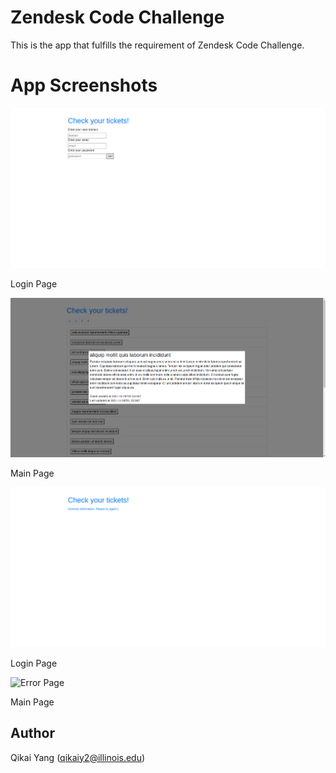 # Zendesk Code Challenge

This is the app that fulfills the requirement of Zendesk Code Challenge. 

# App Screenshots
![Login Page](https://github.com/QikaiYang/ZendeskCode/blob/main/imgs/login.png)

Login Page

![Main Page](https://github.com/QikaiYang/ZendeskCode/blob/main/imgs/main.png)

Main Page

![Incorrect Page](https://github.com/QikaiYang/ZendeskCode/blob/main/imgs/incorrect.png)

Login Page

![Error Page](https://github.com/QikaiYang/ZendeskCode/blob/main/imgs/error.png)

Main Page

## Author
Qikai Yang (qikaiy2@illinois.edu)

## 